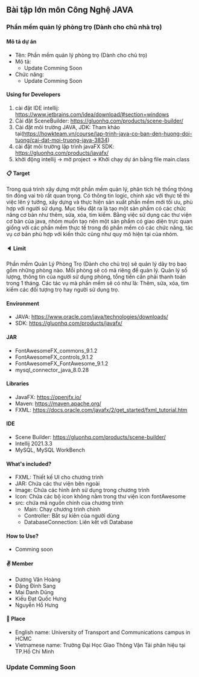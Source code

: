 ## Bài tập lớn môn **Công Nghệ JAVA**

### Phần mềm quản lý phòng trọ (Dành cho chủ nhà trọ)

#### Mô tả dự án
- Tên: Phần mềm quản lý phòng trọ (Dành cho chủ trọ)
- Mô tả: 
    - Update Comming Soon
- Chức năng:
    - Update Comming Soon

#### Using for Developers
1. cài đặt IDE intellij: https://www.jetbrains.com/idea/download/#section=windows
2. Cài đặt SceneBuilder: https://gluonhq.com/products/scene-builder/
3. Cài đặt môi trường JAVA, JDK: Tham khảo tại(https://howkteam.vn/course/lap-trinh-java-co-ban-den-huong-doi-tuong/cai-dat-moi-truong-java-3834)
4. cài đặt môi trường lập trình javaFX SDK: https://gluonhq.com/products/javafx/
5. khởi động intellij -> mở project -> Khởi chạy dự án bằng file main.class

#### :clipboard: Target

Trong quá trình xây dựng một phần mềm quản lý, phân tích hệ thống thông tin đóng vai trò rất quan trọng. Có thông tin logic, chính xác với thực tế thì việc lên ý tưởng, xây dựng và thực hiện sản xuất phần mềm mới tối ưu, phù hợp với người sử dụng. Mục tiêu đặt ra là tạo một sản phẩm có các chức năng cơ bản như thêm, sửa, xóa, tìm kiếm. Bằng việc sử dụng các thư viện cơ bản của java, nhóm muốn tạo nên một sản phẩm có giao diện trực quan giống với các phần mềm thực tế trong đó phần mềm có các chức năng, tác vụ cơ bản phù hợp với kiến thức cũng như quy mô hiện tại của nhóm.

#### :speaker: Limit

Phần mềm Quản Lý Phòng Trọ (Dành cho chủ trọ) sẽ quản lý dãy trọ bao gồm những phòng nào. Mỗi phòng sẽ có mã riêng để quản lý. Quản lý số lượng, thông tin của người sử dụng phòng, tổng tiền cần phải thanh toán trong 1 tháng. Các tác vụ mà phần mềm sẽ có như là: Thêm, sửa, xóa, tìm kiếm các đối tượng trọ hay người sử dụng trọ.

#### Environment

- JAVA: https://www.oracle.com/java/technologies/downloads/
- SDK: https://gluonhq.com/products/javafx/

#### JAR
- FontAwesomeFX_commons_9.1.2
- FontAwesomeFX_controls_9.1.2
- FontAwesomeFX_FontAwesome_9.1.2
- mysql_connector_java_8.0.28

#### Libraries
- JavaFX: https://openjfx.io/
- Maven: https://maven.apache.org/
- FXML: https://docs.oracle.com/javafx/2/get_started/fxml_tutorial.htm

#### IDE
- Scene Builder: https://gluonhq.com/products/scene-builder/
- Intellij 2021.3.3
- MySQL, MySQL WorkBench

#### What's included?
- FXML: Thiết kế UI cho chương trình
- JAR: Chứa các thư viện bên ngoài
- Image: Chứa các hình ảnh sử dụng trong chương trình
- Icon: Chứa các bộ icon không nằm trong thư viện icon fontAwesome
- src: chứa mã nguồn chính của chương trình
    - Main: Chạy chương trình chính
    - Controller: Bắt sự kiên của người dùng
    - DatabaseConnection: Liên kết với Database

#### How to Use?
- Comming soon

#### :v: Member
- Dương Văn Hoàng
- Đặng Đình Sang
- Mai Danh Dũng
- Kiều Đạt Quốc Hưng
- Nguyễn Hồ Hưng

#### :mag_right: Place
- English name: University of Transport and Communications campus in HCMC
- Vietnamese name: Trường Đại Học Giao Thông Vận Tải phân hiệu tại TP.Hồ Chí Minh

### Update Comming Soon

